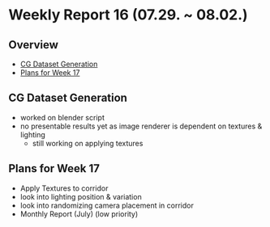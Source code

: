 # Weekly Report 16 (07.29. ~ 08.02.)

## Overview
- [CG Dataset Generation](#CG-Dataset-Generation)
- [Plans for Week 17](#Plans-for-Week-17)

## CG Dataset Generation
- worked on blender script
- no presentable results yet as image renderer is dependent on textures & lighting
    - still working on applying textures

## Plans for Week 17
- Apply Textures to corridor
- look into lighting position & variation
- look into randomizing camera placement in corridor
- Monthly Report (July) (low priority)